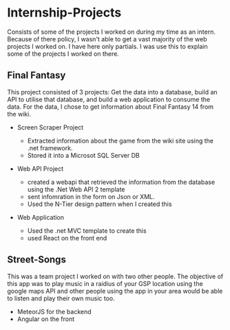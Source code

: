 # Internship-Projects
Consists of some of the projects I worked on during my time as an intern. Because of there policy, I wasn't able to get a vast majority
of the web projects I worked on. I have here only partials. I was use this to explain some of the projects I worked on there.

## Final Fantasy 
This project consisted of 3 projects: Get the data into a database, build an API to utilise that database, and build a web application
to consume the data. For the data, I chose to get information about Final Fantasy 14 from the wiki.

* Screen Scraper Project
  * Extracted information about the game from the wiki site using the .net framework. 
  * Stored it into a Microsot SQL Server DB

* Web API Project
  * created a webapi that retrieved the information from the database using the .Net Web API 2 template
  * sent infomration in the form on Json or XML.
  * Used the N-Tier design pattern when I created this
  
* Web Application
  * Used the .net MVC template to create this
  * used React on the front end
  
  
  
 ## Street-Songs
 This was a team project I worked on with two other people. The objective of this app was to play music in a raidius of your GSP location
 using the google maps API and other people using the app in your area would be able to listen and play their own music too.
  * MeteorJS for the backend
  * Angular on the front
